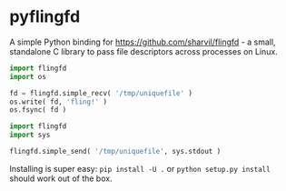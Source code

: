 pyflingfd
=========

A simple Python binding for https://github.com/sharvil/flingfd - a small, standalone C library to pass file descriptors across processes on Linux.

```python
import flingfd
import os

fd = flingfd.simple_recv( '/tmp/uniquefile' )
os.write( fd, 'fling!' )
os.fsync( fd )
```

```python
import flingfd
import sys

flingfd.simple_send( '/tmp/uniquefile', sys.stdout )
```

Installing is super easy: `pip install -U .` or `python setup.py install` should work out of the box.
